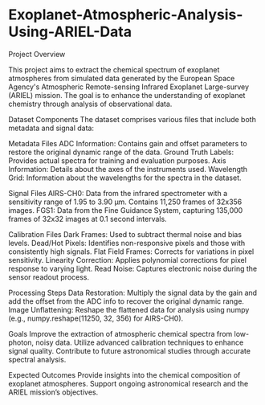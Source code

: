 # Exoplanet-Atmospheric-Analysis-Using-ARIEL-Data

Project Overview

This project aims to extract the chemical spectrum of exoplanet atmospheres from simulated data generated by the European Space Agency's Atmospheric Remote-sensing Infrared Exoplanet Large-survey (ARIEL) mission. The goal is to enhance the understanding of exoplanet chemistry through analysis of observational data.

Dataset Components
The dataset comprises various files that include both metadata and signal data:

Metadata Files
ADC Information: Contains gain and offset parameters to restore the original dynamic range of the data.
Ground Truth Labels: Provides actual spectra for training and evaluation purposes.
Axis Information: Details about the axes of the instruments used.
Wavelength Grid: Information about the wavelengths for the spectra in the dataset.

Signal Files
AIRS-CH0: Data from the infrared spectrometer with a sensitivity range of 1.95 to 3.90 µm. Contains 11,250 frames of 32x356 images.
FGS1: Data from the Fine Guidance System, capturing 135,000 frames of 32x32 images at 0.1 second intervals.

Calibration Files
Dark Frames: Used to subtract thermal noise and bias levels.
Dead/Hot Pixels: Identifies non-responsive pixels and those with consistently high signals.
Flat Field Frames: Corrects for variations in pixel sensitivity.
Linearity Correction: Applies polynomial corrections for pixel response to varying light.
Read Noise: Captures electronic noise during the sensor readout process.

Processing Steps
Data Restoration: Multiply the signal data by the gain and add the offset from the ADC info to recover the original dynamic range.
Image Unflattening: Reshape the flattened data for analysis using numpy (e.g., numpy.reshape(11250, 32, 356) for AIRS-CH0).

Goals
Improve the extraction of atmospheric chemical spectra from low-photon, noisy data.
Utilize advanced calibration techniques to enhance signal quality.
Contribute to future astronomical studies through accurate spectral analysis.

Expected Outcomes
Provide insights into the chemical composition of exoplanet atmospheres.
Support ongoing astronomical research and the ARIEL mission’s objectives.
